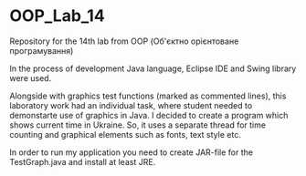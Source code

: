 # OOP_Lab_14
Repository for the 14th lab from OOP (Об'єктно орієнтоване програмування)

In the process of development Java language, Eclipse IDE and Swing library were used.

Alongside with graphics test functions (marked as commented lines), this laboratory work had an individual task, where student needed to demonstarte use of graphics in Java. I decided to create a program which shows current time in Ukraine. So, it uses a separate thread for time counting and graphical elements such as fonts, text style etc.

In order to run my application you need to create JAR-file for the TestGraph.java and install at least JRE.
